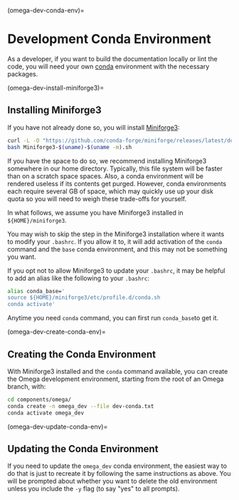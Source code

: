<!--
© 2025. Triad National Security, LLC. All rights reserved.
This program was produced under U.S. Government contract 89233218CNA000001 for Los Alamos National Laboratory (LANL), which is operated by Triad National Security, LLC for the U.S. Department of Energy/National Nuclear Security Administration. All rights in the program are reserved by Triad National Security, LLC, and the U.S. Department of Energy/National Nuclear Security Administration. The Government is granted for itself and others acting on its behalf a nonexclusive, paid-up, irrevocable worldwide license in this material to reproduce, prepare. derivative works, distribute copies to the public, perform publicly and display publicly, and to permit others to do so.
-->

(omega-dev-conda-env)=

# Development Conda Environment

As a developer, if you want to build the documentation locally or lint the
code, you will need your own
[conda](https://conda.io/projects/conda/en/latest/index.html) environment with
the necessary packages.

(omega-dev-install-miniforge3)=

## Installing Miniforge3

If you have not already done so, you will install
[Miniforge3](https://github.com/conda-forge/miniforge#miniforge3):
```bash
curl -L -O "https://github.com/conda-forge/miniforge/releases/latest/download/Miniforge3-$(uname)-$(uname -m).sh"
bash Miniforge3-$(uname)-$(uname -m).sh
```
If you have the space to do so, we recommend installing Miniforge3 somewhere in
our home directory.  Typically, this file system will be faster than on a
scratch space spaces.  Also, a conda environment will be rendered useless if
its contents get purged.  However, conda environments each require several GB
of space, which may quickly use up your disk quota so you will need to weigh
these trade-offs for yourself.

In what follows, we assume you have Miniforge3 installed in
`${HOME}/miniforge3`.

You may wish to skip the step in the Miniforge3 installation where it
wants to modify your `.bashrc`.  If you allow it to, it will add activation of
the `conda` command and the `base` conda environment, and this may not be
something you want.

If you opt not to allow Miniforge3 to update your `.bashrc`, it may be helpful
to add an alias like the following to your `.bashrc`:

```bash
alias conda_base='
source ${HOME}/miniforge3/etc/profile.d/conda.sh
conda activate'
```

Anytime you need `conda` command, you can first run `conda_base`to get it.


(omega-dev-create-conda-env)=

## Creating the Conda Environment

With Miniforge3 installed and the `conda` command available, you can create the
Omega development environment, starting from the root
of an Omega branch, with:

```bash
cd components/omega/
conda create -n omega_dev --file dev-conda.txt
conda activate omega_dev
```

(omega-dev-update-conda-env)=

## Updating the Conda Environment

If you need to update the `omega_dev` conda environment, the easiest way to
do that is just to recreate it by following the same instructions as above.
You will be prompted about whether you want to delete the old environment
unless you include the `-y` flag (to say "yes" to all prompts).
